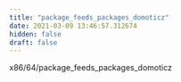 ```yaml
---
title: "package_feeds_packages_domoticz"
date: 2021-03-09 13:46:57.312674
hidden: false
draft: false
---
```


x86/64/package_feeds_packages_domoticz

